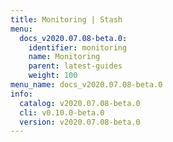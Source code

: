 ```yaml
---
title: Monitoring | Stash
menu:
  docs_v2020.07.08-beta.0:
    identifier: monitoring
    name: Monitoring
    parent: latest-guides
    weight: 100
menu_name: docs_v2020.07.08-beta.0
info:
  catalog: v2020.07.08-beta.0
  cli: v0.10.0-beta.0
  version: v2020.07.08-beta.0
---
```


